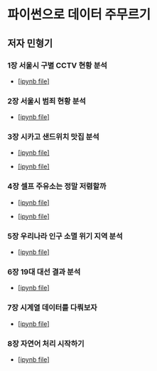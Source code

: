 파이썬으로 데이터 주무르기
============================
저자 민형기
-----------------------------

### 1장 서울시 구별 CCTV 현황 분석
- [[ipynb file]](https://github.com/alstn2468/Python_Data_Science/blob/master/source_code/Chapter_1_Seoul_CCTV_Data.ipynb)


### 2장 서울시 범죄 현황 분석
- [[ipynb file]](https://github.com/alstn2468/Python_Data_Science/blob/master/source_code/Chapter_2_Seoul_Crime_Data.ipynb)


### 3장 시카고 샌드위치 맛집 분석
- [[ipynb file]](https://github.com/alstn2468/Python_Data_Science/blob/master/source_code/Chapter_3_1_Web_Parsing_Example.ipynb)

- [[ipynb file]](https://github.com/alstn2468/Python_Data_Science/blob/master/source_code/Chapter_3_2_Naver_Movie_Rank.ipynb)


### 4장 셀프 주유소는 정말 저렴할까
- [[ipynb file]](https://github.com/alstn2468/Python_Data_Science/blob/master/source_code/Chapter_4_1_Selenium_Naver_Login.ipynb)

- [[ipynb file]](https://github.com/alstn2468/Python_Data_Science/blob/master/source_code/Chapter_4_2_Self_Oil_Station_Price.ipynb)

### 5장 우리나라 인구 소멸 위기 지역 분석
- [[ipynb file]](https://github.com/alstn2468/Python_Data_Science/blob/master/source_code/Chapter_5_Population_Using_Korea_Map.ipynb)


### 6장 19대 대선 결과 분석
- [[ipynb file]](https://github.com/alstn2468/Python_Data_Science/blob/master/source_code/Chapter_6_Election_Result.ipynb)


### 7장 시계열 데이터를 다뤄보자
- [[ipynb file]](https://github.com/alstn2468/Python_Data_Science/blob/master/source_code/Chapter_7_Time_Series_Data_Handle.ipynb)


### 8장 자연어 처리 시작하기
- [[ipynb file]](https://github.com/alstn2468/Python_Data_Science/blob/master/source_code)
